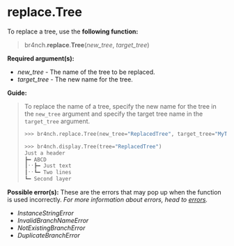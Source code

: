 # replace.Tree

To replace a tree, use the **following function:**

> br4nch.**replace**.**Tree**(*new_tree*, *target_tree*)

**Required argument(s):**

- *new_tree* - The name of the tree to be replaced.
- *target_tree* - The new name for the tree.

**Guide:**

> To replace the name of a tree, specify the new name for the tree in the `new_tree` argument and specify the target tree name in the `target_tree` argument.
>
> ```python
> >>> br4nch.replace.Tree(new_tree="ReplacedTree", target_tree="MyTree")
> 
> >>> br4nch.display.Tree(tree="ReplacedTree")
> Just a header
> ┣━ ABCD
> ┃ˑˑ┣━ Just text
> ┃ˑˑ┗━ Two lines
> ┗━ Second layer
> ```

**Possible error(s):**
These are the errors that may pop up when the function is used incorrectly.
*For more information about errors, head to [errors](../../guides/errors.md).*

- *InstanceStringError*
- *InvalidBranchNameError*
- *NotExistingBranchError*
- *DuplicateBranchError*

